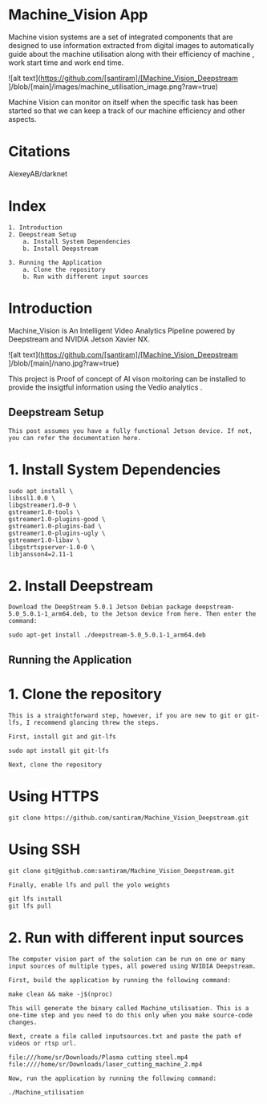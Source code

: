 # Machine_Vision App
Machine vision systems are a set of integrated components that are designed to use information extracted from digital images to automatically guide about the machine utilisation along with their efficiency of machine , work start time and work end time.

![alt text](https://github.com/[santiram]/[Machine_Vision_Deepstream ]/blob/[main]/images/machine_utilisation_image.png?raw=true)

Machine Vision can monitor on itself when the specific task has been started so that we can keep a track of our machine efficiency and other aspects.

# Citations
 AlexeyAB/darknet


# Index 

    1. Introduction
    2. Deepstream Setup
        a. Install System Dependencies
        b. Install Deepstream

    3. Running the Application
        a. Clone the repository
        b. Run with different input sources

# Introduction

 Machine_Vision is An Intelligent Video Analytics Pipeline powered by Deepstream and NVIDIA Jetson Xavier NX.

 ![alt text](https://github.com/[santiram]/[Machine_Vision_Deepstream ]/blob/[main]/nano.jpg?raw=true)

 This project is Proof of concept of AI vison moitoring can be installed to provide the insigtful information using the Vedio analytics . 


## Deepstream Setup

    This post assumes you have a fully functional Jetson device. If not, you can refer the documentation here.
# 1. Install System Dependencies

    sudo apt install \
    libssl1.0.0 \
    libgstreamer1.0-0 \
    gstreamer1.0-tools \
    gstreamer1.0-plugins-good \
    gstreamer1.0-plugins-bad \
    gstreamer1.0-plugins-ugly \
    gstreamer1.0-libav \
    libgstrtspserver-1.0-0 \
    libjansson4=2.11-1

# 2. Install Deepstream

    Download the DeepStream 5.0.1 Jetson Debian package deepstream-5.0_5.0.1-1_arm64.deb, to the Jetson device from here. Then enter the command:

    sudo apt-get install ./deepstream-5.0_5.0.1-1_arm64.deb

## Running the Application

# 1. Clone the repository

    This is a straightforward step, however, if you are new to git or git-lfs, I recommend glancing threw the steps.

    First, install git and git-lfs

    sudo apt install git git-lfs

    Next, clone the repository

# Using HTTPS
    git clone https://github.com/santiram/Machine_Vision_Deepstream.git

# Using SSH
    git clone git@github.com:santiram/Machine_Vision_Deepstream.git

    Finally, enable lfs and pull the yolo weights

    git lfs install
    git lfs pull

# 2. Run with different input sources

    The computer vision part of the solution can be run on one or many input sources of multiple types, all powered using NVIDIA Deepstream.

    First, build the application by running the following command:

    make clean && make -j$(nproc)

    This will generate the binary called Machine_utilisation. This is a one-time step and you need to do this only when you make source-code changes.

    Next, create a file called inputsources.txt and paste the path of videos or rtsp url.

    file:///home/sr/Downloads/Plasma cutting steel.mp4
    file:////home/sr/Downloads/laser_cutting_machine_2.mp4

    Now, run the application by running the following command:

    ./Machine_utilisation 

